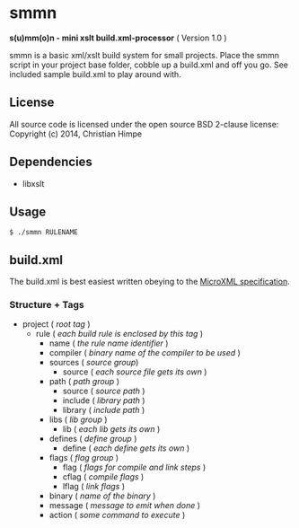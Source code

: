 
smmn
====

**s(u)mm(o)n - mini xslt build.xml-processor** ( Version 1.0 )

smmn is a basic xml/xslt build system for small projects.
Place the smmn script in your project base folder, cobble up a build.xml and off you go.
See included sample build.xml to play around with.

## License ##

All source code is licensed under the open source BSD 2-clause license:
Copyright (c) 2014, Christian Himpe

## Dependencies ##

* libxslt

## Usage ##

`$ ./smmn RULENAME`

## build.xml ##

The build.xml is best easiest written obeying to the [MicroXML specification](https://www.ibm.com/developerworks/library/x-microxml1/).

### Structure + Tags ###

* project    ( *root tag* )
	* rule ( *each build rule is enclosed by this tag* )
		* name ( *the rule name identifier* )
		* compiler ( *binary name of the compiler to be used* )
		* sources ( *source group*)
			* source ( *each source file gets its own* )
		* path ( *path group* )
			* source ( *source path* )
			* include ( *library path* )
			* library ( *include path* )
		* libs ( *lib group* )
			* lib ( *each lib gets its own* )
		* defines ( *define group* )
			* define ( *each define gets its own* )
		* flags ( *flag group* )
			* flag ( *flags for compile and link steps* )
			* cflag ( *compile flags* )
			* lflag ( *link flags* )
		* binary ( *name of the binary* )
		* message ( *message to emit when done* )
		* action ( *some command to execute* )

